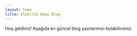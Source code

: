 ```yaml
---
layout: home
title: Elektrik Depo Blog
---
```


Hoş geldiniz! Aşağıda en güncel blog yazılarımızı bulabilirsiniz:

